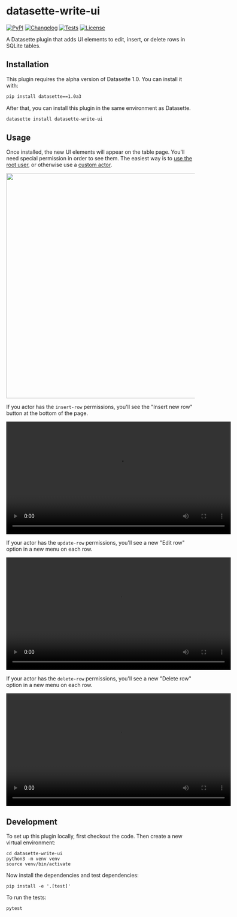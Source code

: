 # datasette-write-ui

[![PyPI](https://img.shields.io/pypi/v/datasette-write-ui.svg)](https://pypi.org/project/datasette-write-ui/)
[![Changelog](https://img.shields.io/github/v/release/datasette/datasette-write-ui?include_prereleases&label=changelog)](https://github.com/datasette/datasette-write-ui/releases)
[![Tests](https://github.com/datasette/datasette-write-ui/workflows/Test/badge.svg)](https://github.com/datasette/datasette-write-ui/actions?query=workflow%3ATest)
[![License](https://img.shields.io/badge/license-Apache%202.0-blue.svg)](https://github.com/datasette/datasette-write-ui/blob/main/LICENSE)

A Datasette plugin that adds UI elements to edit, insert, or delete rows in SQLite tables.

## Installation

This plugin requires the alpha version of Datasette 1.0. You can install it with:

```bash
pip install datasette==1.0a3
```

After that, you can install this plugin in the same environment as Datasette.

```bash
datasette install datasette-write-ui
```

## Usage

Once installed, the new UI elements will appear on the table page. You'll need special permission in order to see them. The easiest way is to [use the root user](https://docs.datasette.io/en/latest/authentication.html#using-the-root-actor), or otherwise use a [custom actor](https://docs.datasette.io/en/latest/authentication.html#actors).

<img width=600 src="https://camo.githubusercontent.com/f02dbf756d3ba7ed148a9e7263eb045fafcbb549733f37cd1350aafe54ff2c9f/68747470733a2f2f6461746173657474652d636c6f75642d6173736574732e73332e616d617a6f6e6177732e636f6d2f626c6f672f323032332f696e74726f647563696e672d6461746173657474652d77726974652d75692f75692d7461626c652d73637265656e73686f742e6a7067"/>

If you actor has the `insert-row` permissions, you'll see the "Insert new row" button at the bottom of the page.

<video src="https://datasette-cloud-assets.s3.amazonaws.com/blog/2023/introducing-datasette-write-ui/insert-demo.mp4" width=600 controls autoplay type="video/mp4" ></video>

If your actor has the `update-row` permissions, you'll see a new "Edit row" option in a new menu on each row.

<video src="https://datasette-cloud-assets.s3.amazonaws.com/blog/2023/introducing-datasette-write-ui/edit-demo.mp4" width=600 controls autoplay type="video/mp4" ></video>

If your actor has the `delete-row` permissions, you'll see a new "Delete row" option in a new menu on each row.

<video src="https://datasette-cloud-assets.s3.amazonaws.com/blog/2023/introducing-datasette-write-ui/delete-demo.mp4" width=600 controls autoplay type="video/mp4" ></video>

## Development

To set up this plugin locally, first checkout the code. Then create a new virtual environment:

    cd datasette-write-ui
    python3 -m venv venv
    source venv/bin/activate

Now install the dependencies and test dependencies:

    pip install -e '.[test]'

To run the tests:

    pytest
